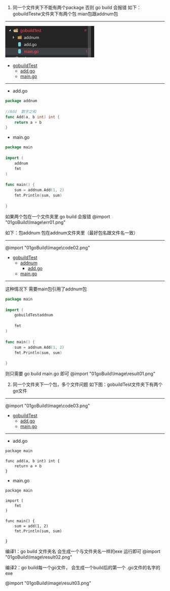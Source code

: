 1. 同一个文件夹下不能有两个package 否则 go build 会报错
    如下：gobuildTestw文件夹下有两个包 mian包跟addnum包

    <!-- @import "[TOC]" {cmd="toc" depthFrom=1 depthTo=6 orderedList=false ignoreLink =true} -->
***
![代码目录](https://raw.githubusercontent.com/AITown/go-learning/master/01goBuild/Image/code01.png)
 * [gobuildTest](#chapter-1)
    * [add.go](#section-11)
    * [main.go](#section-12)

***
* add.go
``` go {.line-numbers}
package addnum

//Add  数字之和
func Add(a, b int) int {
    return a + b
}
```
* main.go


``` go {.line-numbers}
package main

import (
    addnum
    fmt
)

func main() {
    sum = addnum.Add(1, 2)
    fmt.Println(sum, sum)

}
```
如果两个包在一个文件夹里  go build 会报错
@import "01goBuild\Image\err01.png"

如下：包addnum 包在addnum文件夹里（最好包名跟文件名一致）
***
@import "01goBuild\Image\code02.png"
 * [gobuildTest](#chapter-1)
    * [addnum](#section-11)
      * [add.go](#section-111)
    * [main.go](#section-11)
***

这种情况下 需要main包引用了addnum包 

``` go {.line-numbers}
package main

import (
    gobuildTestaddnum

    fmt
)

func main() {
    sum = addnum.Add(1, 2)
    fmt.Println(sum, sum)

}
```
则只需要 go build main.go 即可
@import "01goBuild\Image\result01.png"

2. 同一个文件夹下一个包，多个文件问题
如下图：gobuildTest文件夹下有两个go文件 
***
@import "01goBuild\Image\code03.png"
 * [gobuildTest](#chapter-1)
    * [add.go](#section-111)
    * [main.go](#section-11)
***
* add.go

``` go{.line-numbers}
package main

func add(a, b int) int {
    return a + b
}
```
* main.go
``` go{.line-numbers}
package main

import (
    fmt
)

func main() {
    sum = add(1, 2)
    fmt.Println(sum, sum)

}
```

编译1：go build 文件夹名 会生成一个与文件夹名一样的exe 运行即可
@import "01goBuild\Image\result02.png"

编译2：go build每一个go文件， 会生成一个build后的第一个 .go文件的名字的exe

@import "01goBuild\Image\result03.png"
